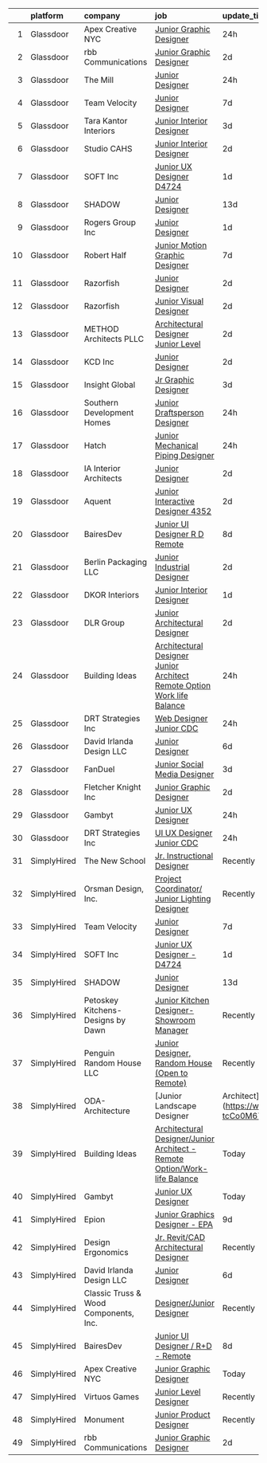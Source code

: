 

|    | platform    | company                               | job                                                                                                                                                                                                                                                                                                                                                                                                                                                                                                                                                                                                                                                                                                                                                                                                                                                                                                                                                   | update_time   | location               |
|---:|:------------|:--------------------------------------|:------------------------------------------------------------------------------------------------------------------------------------------------------------------------------------------------------------------------------------------------------------------------------------------------------------------------------------------------------------------------------------------------------------------------------------------------------------------------------------------------------------------------------------------------------------------------------------------------------------------------------------------------------------------------------------------------------------------------------------------------------------------------------------------------------------------------------------------------------------------------------------------------------------------------------------------------------|:--------------|:-----------------------|
|  1 | Glassdoor   | Apex Creative NYC                     | [Junior Graphic Designer](https://www.glassdoor.com/partner/jobListing.htm?pos=101&ao=1110586&s=58&guid=000001838d496f6599796fd6b974ccc1&src=GD_JOB_AD&t=SR&vt=w&ea=1&cs=1_d26cb216&cb=1664522744046&jobListingId=1008171259836&cpc=47CFDC01B3F81FAC&jrtk=3-0-1ge6kirshklv4801-1ge6kirsvii2n800-3ddbd054bff35b04--6NYlbfkN0B5XUhGI-QYPs1x-IVrPZCGM7kym4LCO677n3TR4XCkHs-GeSr9KHkTsH8_h6Kp9nPKwfSX-bstAruZiqC2CjfGs3EpoGBdciPrzjCmDdg9DG4cTIko5L-VtgqfAivFTXHM9mTJ9CMzG1yTRnYvLM2q5H-VS1A1sc2ylfCSrluoSww54eBU6aykfS7S6O1olIaPckLMzxS1WC0KAWvGe5cv8OGRYysXdG9FtcOyM7hnsWTdvOScrnNDCgqdhtuC3g4LBmmO98Ur-1uaU1qKHjzzm6q73Tg8mCSUs-Ierm6GL0peZ04_ZiqFAANXy17jW-_I541uY9tX0wPCOLhtawg14eYEKAsC6KsfFnz0yt-Utqnxb7MFTFgJbuvC7_YtuqhwRdeIHK-rNeFXlPuPALzO_Uw9tJiFq4-iizTQY5_OSNT1pwxRO1vJE_QKPgdGDd0-cr1OdR0CyWaQEIuQsz4QKOc2DVybuLTRidWEHqv-pV4PXEVxmXs0bmCmh_iy6ZoeHTP3iidR-Q%3D%3D)                                                                        | 24h           | Connecticut            |
|  2 | Glassdoor   | rbb Communications                    | [Junior Graphic Designer](https://www.glassdoor.com/partner/jobListing.htm?pos=129&ao=1136043&s=58&guid=000001838d496f6599796fd6b974ccc1&src=GD_JOB_AD&t=SR&vt=w&ea=1&cs=1_09c98703&cb=1664522744053&jobListingId=1008165780901&jrtk=3-0-1ge6kirshklv4801-1ge6kirsvii2n800-0b989c1dbe700886-)                                                                                                                                                                                                                                                                                                                                                                                                                                                                                                                                                                                                                                                         | 2d            | Remote                 |
|  3 | Glassdoor   | The Mill                              | [Junior Designer](https://www.glassdoor.com/partner/jobListing.htm?pos=120&ao=1136043&s=58&guid=000001838d496f6599796fd6b974ccc1&src=GD_JOB_AD&t=SR&vt=w&cs=1_1b6a5fe9&cb=1664522744051&jobListingId=1008172673054&jrtk=3-0-1ge6kirshklv4801-1ge6kirsvii2n800-1a6e140fb066fe51-)                                                                                                                                                                                                                                                                                                                                                                                                                                                                                                                                                                                                                                                                      | 24h           | Chicago, IL            |
|  4 | Glassdoor   | Team Velocity                         | [Junior Designer](https://www.glassdoor.com/partner/jobListing.htm?pos=114&ao=1136043&s=58&guid=000001838d496f6599796fd6b974ccc1&src=GD_JOB_AD&t=SR&vt=w&ea=1&cs=1_9098035d&cb=1664522744050&jobListingId=1008156664488&jrtk=3-0-1ge6kirshklv4801-1ge6kirsvii2n800-158a96fec4a60011-)                                                                                                                                                                                                                                                                                                                                                                                                                                                                                                                                                                                                                                                                 | 7d            | Remote                 |
|  5 | Glassdoor   | Tara Kantor Interiors                 | [Junior Interior Designer](https://www.glassdoor.com/partner/jobListing.htm?pos=104&ao=1110586&s=58&guid=000001838d496f6599796fd6b974ccc1&src=GD_JOB_AD&t=SR&vt=w&ea=1&cs=1_3ac1e494&cb=1664522744047&jobListingId=1008163322110&cpc=F929909D2225707A&jrtk=3-0-1ge6kirshklv4801-1ge6kirsvii2n800-92309ce1225da9b0--6NYlbfkN0Bzkuy17zoNwKMVjyusHhR7JNYo3SmelKzW8jp1Pa4Tk4P-4RjMLb07j6D2SSoYZxupW0dYsXVx5Z0Awj_RhnJdjwMH4rjphZAJZQYBKUnrLN3vqH8YlGVYBc8i9edxTU5QFwGWNMIdUnG6da7RCW6qrcwak_SvwEoqhTGxljwxb6Ro2MW5k4k99lwTx31EYGuqHKHAR5SkiWfYLDpU7bSz2qPDrLHBaGWU1aLqsjEiQispKG8LBUQOmlz3XZiIKotqYt5AHI4Xr88a9kui9JdHjf5ctavXcJMqOZZ9FCsgM8ejscgmc9fsy4dHD4Sbhf3iybJTAzMOEO5mit6gbb66CmHUGtslI9rtjHMe8l7C-q5Z61cbgHU7A9bgsQI4sj3f42fSQlUHn1yjzgdErP1SEfczyI8nXaANqAVsK4QiG5P4YG3YdW04GzlXcGmvezWRalNGU1y_DgfG3EeNsN_0FwVw5d8hn3B-3mOCafd1QA33avRRgIUrfPlxORlT3VeP-enJ_cORa16iwiFw7fZA)                                                                   | 3d            | Scarsdale, NY          |
|  6 | Glassdoor   | Studio CAHS                           | [Junior Interior Designer](https://www.glassdoor.com/partner/jobListing.htm?pos=106&ao=1110586&s=58&guid=000001838d496f6599796fd6b974ccc1&src=GD_JOB_AD&t=SR&vt=w&ea=1&cs=1_00ea116d&cb=1664522744048&jobListingId=1008165933467&cpc=F45C15D234B746DE&jrtk=3-0-1ge6kirshklv4801-1ge6kirsvii2n800-a01a5fd29f97d5c4--6NYlbfkN0DI5hppOxWOBgc174CRcwCmRLsHO3FD312RuL3u3fOfFBm2g3QpF4lgnho_ExlUiGkhkr70htCxpGbDgmcJR9_63K7l6s2u-FTfni3c7wjkBfzyRznSnZAaU-Ca0kRfKpIFXjn1Crtz2B2Yu-4kctoevK_Au9y-5ZC5vwDwulv-simWz9TDG3D9WfyyjwlKQSIiGChtGNEjI8IrBKBF0AOQBoZZ1kMCvXlF2xPPBfM8puJMxOhVVEdKWFQ_MxX3mi0at-8rKQMlSk-BsAX2WSmTUXJO5MqxXYMKjodR5FfKzYPU8y4SL5i7vbneNNxNTrUK054VbZTOM6vpeGk6DWgzLgtNX9TjDVrPapQKKXl3gJzOSlNSaLxCW_BHqhKXVm4ZvbkhAYBnNaTCcXbetyXDPhynXrYrRybvmtMMOWoGzvwhADhHtqWisDQQn5rIJAN2wwzAyMDXtLcbL2kaur_DmCqcu7QIEtbaAXfySoV9wwOq14836aNUhwrZZFdEK5_7l-S0NoJSaQ%3D%3D)                                                                       | 2d            | New York, NY           |
|  7 | Glassdoor   | SOFT Inc                              | [Junior UX Designer   D4724](https://www.glassdoor.com/partner/jobListing.htm?pos=118&ao=1136043&s=58&guid=000001838d496f6599796fd6b974ccc1&src=GD_JOB_AD&t=SR&vt=w&ea=1&cs=1_696d0eb7&cb=1664522744051&jobListingId=1008168032948&jrtk=3-0-1ge6kirshklv4801-1ge6kirsvii2n800-abeb21ce7308843c-)                                                                                                                                                                                                                                                                                                                                                                                                                                                                                                                                                                                                                                                      | 1d            | Remote                 |
|  8 | Glassdoor   | SHADOW                                | [Junior Designer](https://www.glassdoor.com/partner/jobListing.htm?pos=115&ao=1136043&s=58&guid=000001838d496f6599796fd6b974ccc1&src=GD_JOB_AD&t=SR&vt=w&ea=1&cs=1_0a23492b&cb=1664522744050&jobListingId=1008146093582&jrtk=3-0-1ge6kirshklv4801-1ge6kirsvii2n800-10db9213cc499d61-)                                                                                                                                                                                                                                                                                                                                                                                                                                                                                                                                                                                                                                                                 | 13d           | New York, NY           |
|  9 | Glassdoor   | Rogers Group  Inc                     | [Junior Designer](https://www.glassdoor.com/partner/jobListing.htm?pos=130&ao=1136043&s=58&guid=000001838d496f6599796fd6b974ccc1&src=GD_JOB_AD&t=SR&vt=w&ea=1&cs=1_4d5edf43&cb=1664522744053&jobListingId=1008168563068&jrtk=3-0-1ge6kirshklv4801-1ge6kirsvii2n800-ea3392c493088342-)                                                                                                                                                                                                                                                                                                                                                                                                                                                                                                                                                                                                                                                                 | 1d            | Palm Beach Gardens, FL |
| 10 | Glassdoor   | Robert Half                           | [Junior Motion Graphic Designer](https://www.glassdoor.com/partner/jobListing.htm?pos=109&ao=1110586&s=58&guid=000001838d496f6599796fd6b974ccc1&src=GD_JOB_AD&t=SR&vt=w&ea=1&cs=1_20229b5e&cb=1664522744049&jobListingId=1008157147369&cpc=FAE5E775D180B2FB&jrtk=3-0-1ge6kirshklv4801-1ge6kirsvii2n800-ffff7d647b1a81a5--6NYlbfkN0CpzDdaQkua3np5pkmj49lKioZwmwxQ-yx5plwbYmV_My3ZZxK2JCK7y7YJJGYa-f7Ofk-uXnkD0wIKNxdKSTDZT-W7LOjtrW30Q5orhBb8K3k0N3yJdeve0q-jqeEkFfrYKhcMVkR1R7r1WDGgTDfvrYUCmR5qUX81GsADdhrptdr2_dHgEajbCK4APXSDWc6g31eyEMw4_MIXxUcGY5CAnxcrOjgOnQCg6YFXLsKwIZX_fL1b64O6LK_II9FX6CKrcLl7ODN4rE1g5h4-EHYiyWOZrGNQqyWVVXtPXLY7jKNhnNawWEu1Rjx-KeP8SPiOcscDLIG2b9LMuNd66xGu5kf25Bw3ArAZbdxWsv_IO-O7jVg4lFpUxAudg4LJqat9u1AzfI_zKR8gQ-Nh1odsUgMqRTSjFd-MAbj5raHmnycACqFr2UeBdY8rauLIa8TbfqaQVOnSsnQDlL_60At1KkaVZljLo6LlUx7ZtaDUwr3ghHKlXq9Pige4KItQBzueDEB6SjKc1rCa-pAycDIBi0BIgcGR1LAIgp41St51reHG8Qe-sU1lhG_NRbqTbj3JRC-RT0qNJA%3D%3D) | 7d            | Atlanta, GA            |
| 11 | Glassdoor   | Razorfish                             | [Junior Designer](https://www.glassdoor.com/partner/jobListing.htm?pos=119&ao=1136043&s=58&guid=000001838d496f6599796fd6b974ccc1&src=GD_JOB_AD&t=SR&vt=w&ea=1&cs=1_1ce107cc&cb=1664522744051&jobListingId=1008166898623&jrtk=3-0-1ge6kirshklv4801-1ge6kirsvii2n800-4aa714da4fa2560f-)                                                                                                                                                                                                                                                                                                                                                                                                                                                                                                                                                                                                                                                                 | 2d            | Atlanta, GA            |
| 12 | Glassdoor   | Razorfish                             | [Junior Visual Designer](https://www.glassdoor.com/partner/jobListing.htm?pos=126&ao=1136043&s=58&guid=000001838d496f6599796fd6b974ccc1&src=GD_JOB_AD&t=SR&vt=w&ea=1&cs=1_1e6681d8&cb=1664522744052&jobListingId=1008166898636&jrtk=3-0-1ge6kirshklv4801-1ge6kirsvii2n800-db7cd868775f5121-)                                                                                                                                                                                                                                                                                                                                                                                                                                                                                                                                                                                                                                                          | 2d            | Miami, FL              |
| 13 | Glassdoor   | METHOD Architects  PLLC               | [Architectural Designer   Junior Level](https://www.glassdoor.com/partner/jobListing.htm?pos=102&ao=1110586&s=58&guid=000001838d496f6599796fd6b974ccc1&src=GD_JOB_AD&t=SR&vt=w&ea=1&cs=1_63b45030&cb=1664522744046&jobListingId=1008165302403&cpc=1D891ED3EFC3904E&jrtk=3-0-1ge6kirshklv4801-1ge6kirsvii2n800-f9dce6c78ba47d22--6NYlbfkN0CO3DEfAY9A68AIVwcxeRGvQUfeLcLgbZIyCfLEHxv2SRUguGQXX01tUzENjghuhaQHQuA7KkMCqbvHtt6pqHIQQT6og5MPzlZ_kzal7oTMeoRhvxRx0zTISGet1tqd_zCozlq_F1wPdSktW57OBvqQPerhuNmfKO-sVgu6iaFQ-nnb0RbS8hEShM3_Stgp9dUzPbkOZA4FlkQg9rEY38G-LTCWfggeBc2ZpDp7g55I6ZEFRYbFjAed85BNwB8T9mVt7d2nmBtN9xhA_L9pC-p14pe82OljG798c9QWjU2h484oWQbUr9kHFMBvKZJr5152P1HkAy8tBjAUS_g1A0FLsoC6F6u4Vvop1ZUBZ906dMWT0tnf0HlxSODREtZhl8aO7b7kjW_N33sxLqHEyYL9IH6OcyTto27WtXoxdjy1Md4UdqTuvJbXIqtSoC9d11oMJKPhTWhJDote1nhZOyUGQDNOqI9YIXSJOf06X7y2vvjmBqBnqWW4MZuXrr0NBqNlqISl4SMuVw%3D%3D)                                                          | 2d            | New York, NY           |
| 14 | Glassdoor   | KCD  Inc                              | [Junior Designer](https://www.glassdoor.com/partner/jobListing.htm?pos=128&ao=1136043&s=58&guid=000001838d496f6599796fd6b974ccc1&src=GD_JOB_AD&t=SR&vt=w&ea=1&cs=1_8efba73b&cb=1664522744053&jobListingId=1008166297498&jrtk=3-0-1ge6kirshklv4801-1ge6kirsvii2n800-a6248765106b541b-)                                                                                                                                                                                                                                                                                                                                                                                                                                                                                                                                                                                                                                                                 | 2d            | New York, NY           |
| 15 | Glassdoor   | Insight Global                        | [Jr  Graphic Designer](https://www.glassdoor.com/partner/jobListing.htm?pos=111&ao=1110586&s=58&guid=000001838d496f6599796fd6b974ccc1&src=GD_JOB_AD&t=SR&vt=w&cs=1_cb0add31&cb=1664522744049&jobListingId=1008162458442&cpc=9908D8D4413DBB8A&jrtk=3-0-1ge6kirshklv4801-1ge6kirsvii2n800-d767bc3097eb399e--6NYlbfkN0BKkHZu3wF05EeDimN_p6sYpKCMArvwa95YdH7UpkaBCqc7l59Erwqc8Yvg6DzED67yDftHDyXDxtStM-63vypcu3ysLAujxhjq_BC53BwsYqxU3MEtvddpnBZAPaq05Vx8pLErMlIHuKg2YJYtWfgIWiepKMd5hxdxSBkV4BmDnGlWfczk9ozYsU4WJuGPfEMJ1okVie0tl0UarummOBHVCXcIcaTowrAFbgYcviT_lTRPFjWTipa04wTZOC3NT7fEoY1GJhKt9IU2yXcVBb-8EIhrMFs9tyi17rl79iiDDK7XIkqG7pFJlU-Zjg93r10Kzp5j8AulgkD4jibbbxl4Hp1trSuNy2MbmWpoXOd93YAwsb7vNn9balV1YrcCWOi2XYdpsAnwtUJ8Rw80pkc1WsArfz28paZAcBAgfiW3qYkukH82JLM_YzE0jDBgOtkV3LfnCTqgqslBFs-mdocaQP_wXCgBIz4wxjyfMwIHYg%3D%3D)                                                                                                                | 3d            | Stamford, CT           |
| 16 | Glassdoor   | Southern Development Homes            | [Junior Draftsperson Designer](https://www.glassdoor.com/partner/jobListing.htm?pos=122&ao=1136043&s=58&guid=000001838d496f6599796fd6b974ccc1&src=GD_JOB_AD&t=SR&vt=w&ea=1&cs=1_fe415ee1&cb=1664522744052&jobListingId=1008171027254&jrtk=3-0-1ge6kirshklv4801-1ge6kirsvii2n800-e982a287aa41a65c-)                                                                                                                                                                                                                                                                                                                                                                                                                                                                                                                                                                                                                                                    | 24h           | Charlottesville, VA    |
| 17 | Glassdoor   | Hatch                                 | [Junior Mechanical Piping Designer](https://www.glassdoor.com/partner/jobListing.htm?pos=117&ao=1136043&s=58&guid=000001838d496f6599796fd6b974ccc1&src=GD_JOB_AD&t=SR&vt=w&cs=1_c9131397&cb=1664522744050&jobListingId=1008171137802&jrtk=3-0-1ge6kirshklv4801-1ge6kirsvii2n800-ba3b91ef67be917a-)                                                                                                                                                                                                                                                                                                                                                                                                                                                                                                                                                                                                                                                    | 24h           | Tampa, FL              |
| 18 | Glassdoor   | IA Interior Architects                | [Junior Designer](https://www.glassdoor.com/partner/jobListing.htm?pos=113&ao=1136043&s=58&guid=000001838d496f6599796fd6b974ccc1&src=GD_JOB_AD&t=SR&vt=w&cs=1_9973203d&cb=1664522744050&jobListingId=1008165466941&jrtk=3-0-1ge6kirshklv4801-1ge6kirsvii2n800-c1d2272b45c1ee1b-)                                                                                                                                                                                                                                                                                                                                                                                                                                                                                                                                                                                                                                                                      | 2d            | Washington, DC         |
| 19 | Glassdoor   | Aquent                                | [Junior Interactive Designer  4352 ](https://www.glassdoor.com/partner/jobListing.htm?pos=110&ao=1110586&s=58&guid=000001838d496f6599796fd6b974ccc1&src=GD_JOB_AD&t=SR&vt=w&cs=1_a8fc8ec6&cb=1664522744049&jobListingId=1008165513680&cpc=3BA4CE39D5B5DEF5&jrtk=3-0-1ge6kirshklv4801-1ge6kirsvii2n800-bf130ab23b83691d--6NYlbfkN0DMrcEu7yrtATojKJA7cEzGQ3FdRGWLh0CZQInL4ECGI9gD0Wolx9R2v-Aex0-GK04wuCgzflPBRkRQfW92hu5bdB7I5i80oD0xKC7ZbT0oWx1mhDK9tT_G3lq83ALv5_npUo_hMljb4KaRsw9wJdbbIoRv6v9BEzOoHSMB09PFnPlL3jhWJeLFQve2DPEM1wfjtoX4XDWjQGYiA_aej74kxIA-VdhtGojnl9okv_s_gdhS3e_TMv8mSp2PHTbXhfJZdCJrfKPS5mbMdR_QUqIAwPSNXQq9VBHToUaR4cRS8VfQL1QXFdmj9sTMtcUyYN2wWN1iQ20uQ2vmFy3lVlGslRpf3QIP0GPWdDeqtjmnpWLdILWKRFIgPG9W1Qzk2tQoKmFwMc84lY9U5xWwjtCY3Lx9a_Lnp40QKVCUl6o8Ma1RSCPpbi4VKmyuXP3Gl9I%3D)                                                                                                                                                | 2d            | Santa Monica, CA       |
| 20 | Glassdoor   | BairesDev                             | [Junior UI Designer   R D   Remote](https://www.glassdoor.com/partner/jobListing.htm?pos=103&ao=1110586&s=58&guid=000001838d496f6599796fd6b974ccc1&src=GD_JOB_AD&t=SR&vt=w&cs=1_1a7b787f&cb=1664522744046&jobListingId=1008153488457&cpc=8795CF9063CD573D&jrtk=3-0-1ge6kirshklv4801-1ge6kirsvii2n800-22334d203f101bca--6NYlbfkN0BfEGkshao4EhrCCf7LYqKO8VNtf9vkQrewuI3DmTR_-G3zJxSBeo1ORWaJUaUR2cJI3o73wb8YKaLcgKq9WK8IYI59m15eV8vcglsZZ7ypdJc15E26d6NhZag-UM6mUgzEdNHISO5vO8yL995Y577DP1X9IU0A_Gw2Cg4aVT9LVwJYy0Uz7Xu32BizANVdi2bNdRZ8Q-e6LCClgocRI39xHiVJhUXwMFnoqCaG6xMG9VP9ECCbV29VJ-CtPJqOI-FcWYPOlM44J7Ca_QF1nd8Ds1p9f-r-acIkvrxd1TWsTvP1fn-V438rzminpq3b5FlJnbELB-t_DNf8jjftabTX-h5BEHi1wjlnwOHPo2AlNeaDusdM3BKA8-W9_O9GbbygZZaCdwi2II2V6Y3sNE5Rn6OHLXKNxx5Bib9WtSZbkQSE6dwT-RzlP2AFkTQpvYxX-K1JISU1RTzebqZSkyMll5Z2nA7e6I10xSDjEZYy2V9v0muwKEf7wumJo9F-euXfrJSjLGpjHmwMXIDA_KMRRlSvSUX2K8v4CraDq7QH54cpFT6ytwopZeYcYH7YVrbOJ7dP9704KA%3D%3D)   | 8d            | Colon, PA              |
| 21 | Glassdoor   | Berlin Packaging LLC                  | [Junior Industrial Designer](https://www.glassdoor.com/partner/jobListing.htm?pos=124&ao=1136043&s=58&guid=000001838d496f6599796fd6b974ccc1&src=GD_JOB_AD&t=SR&vt=w&ea=1&cs=1_8cc09729&cb=1664522744052&jobListingId=1008166652475&jrtk=3-0-1ge6kirshklv4801-1ge6kirsvii2n800-e863ae2b3fa29e71-)                                                                                                                                                                                                                                                                                                                                                                                                                                                                                                                                                                                                                                                      | 2d            | Chicago, IL            |
| 22 | Glassdoor   | DKOR Interiors                        | [Junior Interior Designer](https://www.glassdoor.com/partner/jobListing.htm?pos=105&ao=1110586&s=58&guid=000001838d496f6599796fd6b974ccc1&src=GD_JOB_AD&t=SR&vt=w&ea=1&cs=1_5ed736b7&cb=1664522744047&jobListingId=1008168602769&cpc=AD396490361E83B7&jrtk=3-0-1ge6kirshklv4801-1ge6kirsvii2n800-7d10ec3dfed0c399--6NYlbfkN0BdDHiSlq2TKVYTvK036ioTcRDjelCKzvFOpLFiF--0iQINAXGaiXW9TH3WxJSe_iLF_pBjypbweXkrclOfpm2-Gv5jng1UGLR1iNPXSJiSiTBuvC3NpIskFo6rr8Ik6q4swSvvUCiIVbg5pA1Qxp_WqrHwhyizCtNEi0xgKQlBLqAz1KgW6kIsongKQdMSDkItt3sEgVjS8-E-JePJVy-2O7IVm2FGeM48QFOqKX2HNPm9QVs3gDXG6IknV9gvedg4ZC3IEPv2J1OASqr-JM84qMtxITT1IzjG5dFzwouzoT2JmBJw10bVUdztbchpNrhEnnnis2iGkAXUfm24aZvETrPlovSDZC5irxAfA974G0BoCTmmcQ5lLDa-5_P-Mn054W6UtQ2mYdfll44FLHPhCrLRVLYzKWj1aqCCTWoN2KU8w1TNQl4oh7t1QIk-Ay4Ufk28W5FlvLrEq1bRZQ7stmEGm7AJXhHllK-AwCEDCOO98lWTiqZQPLfNNEOtJwilSG9JdEuGsq7PaiFlSY_5)                                                                   | 1d            | North Miami Beach, FL  |
| 23 | Glassdoor   | DLR Group                             | [Junior Architectural Designer](https://www.glassdoor.com/partner/jobListing.htm?pos=123&ao=1136043&s=58&guid=000001838d496f6599796fd6b974ccc1&src=GD_JOB_AD&t=SR&vt=w&ea=1&cs=1_ef23092d&cb=1664522744052&jobListingId=1008165437512&jrtk=3-0-1ge6kirshklv4801-1ge6kirsvii2n800-474ba64d5812d75f-)                                                                                                                                                                                                                                                                                                                                                                                                                                                                                                                                                                                                                                                   | 2d            | New York, NY           |
| 24 | Glassdoor   | Building Ideas                        | [Architectural Designer Junior Architect   Remote Option Work life Balance](https://www.glassdoor.com/partner/jobListing.htm?pos=108&ao=1110586&s=58&guid=000001838d496f6599796fd6b974ccc1&src=GD_JOB_AD&t=SR&vt=w&ea=1&cs=1_623baa29&cb=1664522744048&jobListingId=1008171437008&cpc=155EB9D5185558AF&jrtk=3-0-1ge6kirshklv4801-1ge6kirsvii2n800-219b57044d28879b--6NYlbfkN0BoeN8o2TtYIymYcGb3iHz_h7Kekt3ZVqOBcUvSGCcqparWjHNWVZZeWm_o72GM03fkO-FISpGjvi4pdg0b0qwW4F72u2hYhog7KeZh5pias19Rn4o8jGfQIOtxJheQWe-xaLrRfQU2ZbBuQctM44gLQG6MR5PCtcJMpquPKL3utDUq2MH-VfxrdwcE7Lro0mDvf80EcaDhfhRxP6IJ4mhmTC5XeRSVt-X8PqbjhcdmdlbQ1s6lI8dP1ypPqXlBfSgI9edwdwVoyT8rxeauwYTCEfC1qvdTqn0TNUuWvjVCib9vWSsaYM-tLa726hqsUkAMi5dVykMA6Z6zJUeZj4L3ZT18W6XRzx_jdeTO8mN5dQ7IAyRHUsqSdwUv3IdTLlKgPOCatQkFz7AS_tnFWrdEEjsRsdaAX0duaz4EqoaRnBR38D98S7xrjIubP46_gF6Kl3LzuA1ZuIMNtGLhkbBoIzvgkXPfxjMXtFMsh3Gu62PyX2I8OmR3ZGBUBgHlM-Y%3D)                                    | 24h           | Nashville, TN          |
| 25 | Glassdoor   | DRT Strategies  Inc                   | [Web Designer   Junior  CDC ](https://www.glassdoor.com/partner/jobListing.htm?pos=125&ao=1136043&s=58&guid=000001838d496f6599796fd6b974ccc1&src=GD_JOB_AD&t=SR&vt=w&ea=1&cs=1_d5dbe723&cb=1664522744052&jobListingId=1008172109669&jrtk=3-0-1ge6kirshklv4801-1ge6kirsvii2n800-5ee42a531f4cdbb5-)                                                                                                                                                                                                                                                                                                                                                                                                                                                                                                                                                                                                                                                     | 24h           | Remote                 |
| 26 | Glassdoor   | David Irlanda Design LLC              | [Junior Designer](https://www.glassdoor.com/partner/jobListing.htm?pos=112&ao=1136043&s=58&guid=000001838d496f6599796fd6b974ccc1&src=GD_JOB_AD&t=SR&vt=w&ea=1&cs=1_7feeb300&cb=1664522744049&jobListingId=1008158917300&jrtk=3-0-1ge6kirshklv4801-1ge6kirsvii2n800-ebe0bb29279e129c-)                                                                                                                                                                                                                                                                                                                                                                                                                                                                                                                                                                                                                                                                 | 6d            | Remote                 |
| 27 | Glassdoor   | FanDuel                               | [Junior Social Media Designer](https://www.glassdoor.com/partner/jobListing.htm?pos=121&ao=1136043&s=58&guid=000001838d496f6599796fd6b974ccc1&src=GD_JOB_AD&t=SR&vt=w&ea=1&cs=1_02870b9d&cb=1664522744051&jobListingId=1008163379437&jrtk=3-0-1ge6kirshklv4801-1ge6kirsvii2n800-29fe9865ee9d28d6-)                                                                                                                                                                                                                                                                                                                                                                                                                                                                                                                                                                                                                                                    | 3d            | New York, NY           |
| 28 | Glassdoor   | Fletcher Knight  Inc                  | [Junior Graphic Designer](https://www.glassdoor.com/partner/jobListing.htm?pos=107&ao=1110586&s=58&guid=000001838d496f6599796fd6b974ccc1&src=GD_JOB_AD&t=SR&vt=w&ea=1&cs=1_74d6c575&cb=1664522744048&jobListingId=1008165494589&cpc=6BBECBC74F3AC36E&jrtk=3-0-1ge6kirshklv4801-1ge6kirsvii2n800-6264ee158e0591f3--6NYlbfkN0DeXU0vMxLyKhfauY-dgUBa_3v1DHLtGGo4EP_Dl8CiYxWwp8cBxcaI80xjezbNNSm_5V6VorfszfvHOBDugACWG1c5yRVVagMdzsMCZkoSeoWtZuA-9-eOoL402e1p-7GAySj-sLB8jmI43Xq3GqLDYjCX3Gd-icyVSMzqGIBeSsEXtO1sVv0L1yFqRGm0CcpEMJz727iEeTHDf2ThsMx_0ma8sR3fBr4pmDL9V0lRF20peBxTBnsium92Kyff--iejn4rK_pvl5U7f06S00B72SiZ_9k50zVY2bHylfgoin3SClQJ0MaUxj71uMV3U7Vnf_ifmpRze08BLI7YQW_oyBcFvOyWJa9vl-9jAxkdTIlQV2ZdIq8SLtpxNlpEHHCR_RFxsiB_oTqCP1BGvo0snVx7j9-uH1gMIXQGuwg8UZI4JFRqWIMvBYoF2uqq5tc2mcBiFgIhQEiJLITdoNtJfg_jQ2jFllPhdVZPBKPLfzacvsFjZGWFUm9M7aVZ3WXYwNOC9LER9Q%3D%3D)                                                                        | 2d            | Stamford, CT           |
| 29 | Glassdoor   | Gambyt                                | [Junior UX Designer](https://www.glassdoor.com/partner/jobListing.htm?pos=127&ao=1136043&s=58&guid=000001838d496f6599796fd6b974ccc1&src=GD_JOB_AD&t=SR&vt=w&ea=1&cs=1_7c2cff51&cb=1664522744052&jobListingId=1008170290257&jrtk=3-0-1ge6kirshklv4801-1ge6kirsvii2n800-56ffb5caf77c5941-)                                                                                                                                                                                                                                                                                                                                                                                                                                                                                                                                                                                                                                                              | 24h           | Ann Arbor, MI          |
| 30 | Glassdoor   | DRT Strategies  Inc                   | [UI UX Designer   Junior  CDC ](https://www.glassdoor.com/partner/jobListing.htm?pos=116&ao=1136043&s=58&guid=000001838d496f6599796fd6b974ccc1&src=GD_JOB_AD&t=SR&vt=w&ea=1&cs=1_e8400828&cb=1664522744050&jobListingId=1008172109667&jrtk=3-0-1ge6kirshklv4801-1ge6kirsvii2n800-4f0727998002c8f8-)                                                                                                                                                                                                                                                                                                                                                                                                                                                                                                                                                                                                                                                   | 24h           | Remote                 |
| 31 | SimplyHired | The New School                        | [Jr. Instructional Designer](https://www.simplyhired.com/job/nb_9hXsOjR7gDQjD9zH_gHGiOWc3nCqGXTNsyYe-TGNDFOrmTc_OLw?q=junior+designer)                                                                                                                                                                                                                                                                                                                                                                                                                                                                                                                                                                                                                                                                                                                                                                                                                | Recently      | Remote                 |
| 32 | SimplyHired | Orsman Design, Inc.                   | [Project Coordinator/ Junior Lighting Designer](https://www.simplyhired.com/job/qeQqXzlfGbdfRBO0FwavW7yHx-gXlxjpMQ_3AE20XIiM4fiojX-q9Q?q=junior+designer)                                                                                                                                                                                                                                                                                                                                                                                                                                                                                                                                                                                                                                                                                                                                                                                             | Recently      | Southampton, NY        |
| 33 | SimplyHired | Team Velocity                         | [Junior Designer](https://www.simplyhired.com/job/sEBKX6T3LWHxGCzkGvfEOfbV34cLFky3FMq-zwVEgitp-90KjPNDJA?q=junior+designer)                                                                                                                                                                                                                                                                                                                                                                                                                                                                                                                                                                                                                                                                                                                                                                                                                           | 7d            | Remote                 |
| 34 | SimplyHired | SOFT Inc                              | [Junior UX Designer - D4724](https://www.simplyhired.com/job/JQ33SXrRTVaPuXxl_VSNQBkj61ccHVVla37t6JkkLbPdI2orUL6puA?q=junior+designer)                                                                                                                                                                                                                                                                                                                                                                                                                                                                                                                                                                                                                                                                                                                                                                                                                | 1d            | Remote                 |
| 35 | SimplyHired | SHADOW                                | [Junior Designer](https://www.simplyhired.com/job/agjV5-y7l0QccSCnq658GZwD0W9D72p0vH3jw7aFomUueqQec7xVvQ?q=junior+designer)                                                                                                                                                                                                                                                                                                                                                                                                                                                                                                                                                                                                                                                                                                                                                                                                                           | 13d           | New York, NY           |
| 36 | SimplyHired | Petoskey Kitchens- Designs by Dawn    | [Junior Kitchen Designer- Showroom Manager](https://www.simplyhired.com/job/bBgCganqxhHUWIHHbG6LIz2kj7TjXarug96hiSAewXa31mDSMjPzGg?q=junior+designer)                                                                                                                                                                                                                                                                                                                                                                                                                                                                                                                                                                                                                                                                                                                                                                                                 | Recently      | Petoskey, MI           |
| 37 | SimplyHired | Penguin Random House LLC              | [Junior Designer, Random House (Open to Remote)](https://www.simplyhired.com/job/YO9cGOA5iSYWX3EyHHyLnAzMZHKBXbpadUeaCXhwzvjdv53khg9dPA?q=junior+designer)                                                                                                                                                                                                                                                                                                                                                                                                                                                                                                                                                                                                                                                                                                                                                                                            | Recently      | New York, NY           |
| 38 | SimplyHired | ODA-Architecture                      | [Junior Landscape Designer | Architect](https://www.simplyhired.com/job/aSBGM9YL85IxQqIRWGfRHh5WAjr01Ik-tcCo0M67lKJ8LvfbB_yWNg?q=junior+designer)                                                                                                                                                                                                                                                                                                                                                                                                                                                                                                                                                                                                                                                                                                                                                                                                     | Recently      | New York, NY           |
| 39 | SimplyHired | Building Ideas                        | [Architectural Designer/Junior Architect - Remote Option/Work-life Balance](https://www.simplyhired.com/job/ka5Z0KBQYE6VqxK09CYBdINXsgvz1MF85HDeQniR7lJDqpyv3FInzA?q=junior+designer)                                                                                                                                                                                                                                                                                                                                                                                                                                                                                                                                                                                                                                                                                                                                                                 | Today         | Nashville, TN          |
| 40 | SimplyHired | Gambyt                                | [Junior UX Designer](https://www.simplyhired.com/job/PeP8OXCSlyxZIj7G2dI8hFdD_JTBDoeC0Vw3qXGQ5u9KhSOt6vAE1A?q=junior+designer)                                                                                                                                                                                                                                                                                                                                                                                                                                                                                                                                                                                                                                                                                                                                                                                                                        | Today         | Ann Arbor, MI          |
| 41 | SimplyHired | Epion                                 | [Junior Graphics Designer - EPA](https://www.simplyhired.com/job/SJ_ulI1gGXqOKHH5FH5MMFpM9pCiTHKBK78odMbWAzl_0uWToOoQgw?q=junior+designer)                                                                                                                                                                                                                                                                                                                                                                                                                                                                                                                                                                                                                                                                                                                                                                                                            | 9d            | Remote                 |
| 42 | SimplyHired | Design Ergonomics                     | [Jr. Revit/CAD Architectural Designer](https://www.simplyhired.com/job/vALSwbc074iJ6CuqZVpoNo7oxSbm0chbGHQEoIWHTRW4m4zjbnB2iA?q=junior+designer)                                                                                                                                                                                                                                                                                                                                                                                                                                                                                                                                                                                                                                                                                                                                                                                                      | Recently      | Fall River, MA         |
| 43 | SimplyHired | David Irlanda Design LLC              | [Junior Designer](https://www.simplyhired.com/job/uoSEOBEP3W8KgUEM8eWtrSo25J9ndAApvEOhSyRGPOeDRTo_89m4vg?q=junior+designer)                                                                                                                                                                                                                                                                                                                                                                                                                                                                                                                                                                                                                                                                                                                                                                                                                           | 6d            | Remote                 |
| 44 | SimplyHired | Classic Truss & Wood Components, Inc. | [Designer/Junior Designer](https://www.simplyhired.com/job/FGqsakCnujAqK9zJ0Rb0LjxcM6RXSGOEWIGiN4Zx0Ovay5aTpq7k7Q?q=junior+designer)                                                                                                                                                                                                                                                                                                                                                                                                                                                                                                                                                                                                                                                                                                                                                                                                                  | Recently      | Clarksville, IN        |
| 45 | SimplyHired | BairesDev                             | [Junior UI Designer / R+D - Remote](https://www.simplyhired.com/job/k8Ywz9_LOH7xc19B8BkrAEont6m9BAqLbapaH-UcExV2thIsrEqduQ?q=junior+designer)                                                                                                                                                                                                                                                                                                                                                                                                                                                                                                                                                                                                                                                                                                                                                                                                         | 8d            | Colon, PA              |
| 46 | SimplyHired | Apex Creative NYC                     | [Junior Graphic Designer](https://www.simplyhired.com/job/ljTsOwizpHs1bu2UmgpEiRO6BO1w-HLXDul7UXly0fx3RV753sdJkg?q=junior+designer)                                                                                                                                                                                                                                                                                                                                                                                                                                                                                                                                                                                                                                                                                                                                                                                                                   | Today         | Connecticut            |
| 47 | SimplyHired | Virtuos Games                         | [Junior Level Designer](https://www.simplyhired.com/job/MJF3BTXnIN5WFDFp1sagIJKhJ4tTPe0BfBZOunYzQeRF0q3QjL14sA?q=junior+designer)                                                                                                                                                                                                                                                                                                                                                                                                                                                                                                                                                                                                                                                                                                                                                                                                                     | Recently      | California             |
| 48 | SimplyHired | Monument                              | [Junior Product Designer](https://www.simplyhired.com/job/zeN9YpatO9K8WxNwfrTYGguhibeSZT1zk-8SOd3Mq7fqlQl9-e6JEA?q=junior+designer)                                                                                                                                                                                                                                                                                                                                                                                                                                                                                                                                                                                                                                                                                                                                                                                                                   | Recently      | New York, NY           |
| 49 | SimplyHired | rbb Communications                    | [Junior Graphic Designer](https://www.simplyhired.com/job/d3ZcKelJ-pcYNxYcSTPBsBYEc2Y9HTbYBxacHbx3fxhPK_4CEfKF2A?q=junior+designer)                                                                                                                                                                                                                                                                                                                                                                                                                                                                                                                                                                                                                                                                                                                                                                                                                   | 2d            | Remote                 |